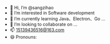 - 👋 Hi, I’m @sangzihao
- 👀 I’m interested in Software development
- 🌱 I’m currently learning Java、Electron、Go ...
- 💞️ I’m looking to collaborate on ...
- 📫 15139436516@163.com
- 😄 Pronouns: 
